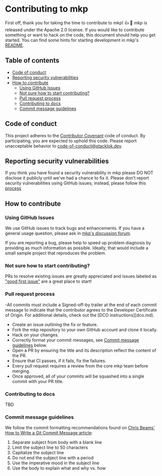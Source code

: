 # Contributing to mkp <!-- omit from toc -->

First off, thank you for taking the time to contribute to mkp! :+1: :tada:
mkp is released under the Apache 2.0 license. If you would like to
contribute something or want to hack on the code, this document should help you
get started. You can find some hints for starting development in mkp's
[README](https://github.com/StacklokLabs/mkp/blob/main/README.md).

## Table of contents <!-- omit from toc -->

- [Code of conduct](#code-of-conduct)
- [Reporting security vulnerabilities](#reporting-security-vulnerabilities)
- [How to contribute](#how-to-contribute)
  - [Using GitHub Issues](#using-github-issues)
  - [Not sure how to start contributing?](#not-sure-how-to-start-contributing)
  - [Pull request process](#pull-request-process)
  - [Contributing to docs](#contributing-to-docs)
  - [Commit message guidelines](#commit-message-guidelines)

## Code of conduct

This project adheres to the
[Contributor Covenant](https://github.com/StacklokLabs/mkp/blob/main/CODE_OF_CONDUCT.md)
code of conduct. By participating, you are expected to uphold this code. Please
report unacceptable behavior to
[code-of-conduct@stacklok.dev](mailto:code-of-conduct@stacklok.dev).

## Reporting security vulnerabilities

If you think you have found a security vulnerability in mkp please DO NOT
disclose it publicly until we've had a chance to fix it. Please don't report
security vulnerabilities using GitHub issues; instead, please follow this
[process](https://github.com/StacklokLabs/mkp/blob/main/SECURITY.md)

## How to contribute

### Using GitHub Issues

We use GitHub issues to track bugs and enhancements. If you have a general usage
question, please ask in
[mkp's discussion forum](https://discord.gg/stacklok).

If you are reporting a bug, please help to speed up problem diagnosis by
providing as much information as possible. Ideally, that would include a small
sample project that reproduces the problem.

### Not sure how to start contributing?

PRs to resolve existing issues are greatly appreciated and issues labeled as
["good first issue"](https://github.com/StacklokLabs/mkp/issues?q=is%3Aopen+is%3Aissue+label%3A%22good+first+issue%22)
are a great place to start!

### Pull request process
-All commits must include a Signed-off-by trailer at the end of each commit message to indicate that the contributor agrees to the Developer Certificate of Origin. For additional details, check out the [DCO instructions][dco.md).

- Create an issue outlining the fix or feature.
- Fork the mkp repository to your own GitHub account and clone it locally.
- Hack on your changes.
- Correctly format your commit messages, see
  [Commit message guidelines](#commit-message-guidelines) below.
- Open a PR by ensuring the title and its description reflect the content of the
  PR.
- Ensure that CI passes, if it fails, fix the failures.
- Every pull request requires a review from the core mkp team before
  merging.
- Once approved, all of your commits will be squashed into a single commit with
  your PR title.

### Contributing to docs

TBD

### Commit message guidelines

We follow the commit formatting recommendations found on
[Chris Beams' How to Write a Git Commit Message article](https://chris.beams.io/posts/git-commit/):

1. Separate subject from body with a blank line
1. Limit the subject line to 50 characters
1. Capitalize the subject line
1. Do not end the subject line with a period
1. Use the imperative mood in the subject line
1. Use the body to explain what and why vs. how

